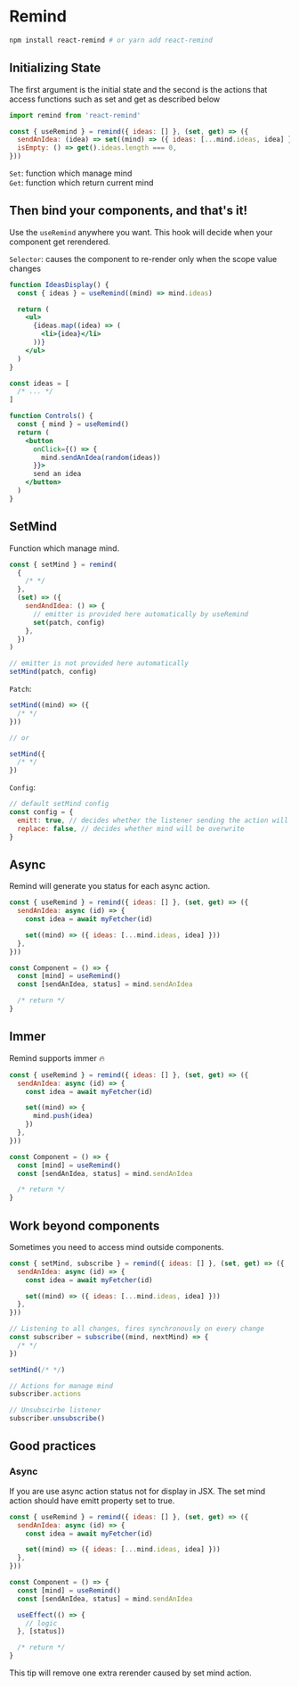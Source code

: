 # Remind

```bash
npm install react-remind # or yarn add react-remind
```

## Initializing State

The first argument is the initial state and the second is the actions that access functions such as set and get as described below

```jsx
import remind from 'react-remind'

const { useRemind } = remind({ ideas: [] }, (set, get) => ({
  sendAnIdea: (idea) => set((mind) => ({ ideas: [...mind.ideas, idea] })),
  isEmpty: () => get().ideas.length === 0,
}))
```

`Set`: function which manage mind<br>
`Get`: function which return current mind

## Then bind your components, and that's it!

Use the `useRemind` anywhere you want. This hook will decide when your component get rerendered.

`Selector`: causes the component to re-render only when the scope value changes

```jsx
function IdeasDisplay() {
  const { ideas } = useRemind((mind) => mind.ideas)

  return (
    <ul>
      {ideas.map((idea) => (
        <li>{idea}</li>
      ))}
    </ul>
  )
}

const ideas = [
  /* ... */
]

function Controls() {
  const { mind } = useRemind()
  return (
    <button
      onClick={() => {
        mind.sendAnIdea(random(ideas))
      }}>
      send an idea
    </button>
  )
}
```

## SetMind

Function which manage mind.

```js
const { setMind } = remind(
  {
    /* */
  },
  (set) => ({
    sendAndIdea: () => {
      // emitter is provided here automatically by useRemind
      set(patch, config)
    },
  })
)

// emitter is not provided here automatically
setMind(patch, config)
```

`Patch`:

```js
setMind((mind) => ({
  /* */
}))

// or

setMind({
  /* */
})
```

`Config`:

```js
// default setMind config
const config = {
  emitt: true, // decides whether the listener sending the action will be called
  replace: false, // decides whether mind will be overwrite
}
```

## Async

Remind will generate you status for each async action.

```jsx
const { useRemind } = remind({ ideas: [] }, (set, get) => ({
  sendAnIdea: async (id) => {
    const idea = await myFetcher(id)

    set((mind) => ({ ideas: [...mind.ideas, idea] }))
  },
}))

const Component = () => {
  const [mind] = useRemind()
  const [sendAnIdea, status] = mind.sendAnIdea

  /* return */
}
```

## Immer

Remind supports immer 🔥

```jsx
const { useRemind } = remind({ ideas: [] }, (set, get) => ({
  sendAnIdea: async (id) => {
    const idea = await myFetcher(id)

    set((mind) => {
      mind.push(idea)
    })
  },
}))

const Component = () => {
  const [mind] = useRemind()
  const [sendAnIdea, status] = mind.sendAnIdea

  /* return */
}
```

## Work beyond components

Sometimes you need to access mind outside components.

```js
const { setMind, subscribe } = remind({ ideas: [] }, (set, get) => ({
  sendAnIdea: async (id) => {
    const idea = await myFetcher(id)

    set((mind) => ({ ideas: [...mind.ideas, idea] }))
  },
}))

// Listening to all changes, fires synchronously on every change
const subscriber = subscribe((mind, nextMind) => {
  /* */
})

setMind(/* */)

// Actions for manage mind
subscriber.actions

// Unsubscirbe listener
subscriber.unsubscribe()
```

## Good practices

### Async

If you are use async action status not for display in JSX. The set mind action should have emitt property set to true.

```jsx
const { useRemind } = remind({ ideas: [] }, (set, get) => ({
  sendAnIdea: async (id) => {
    const idea = await myFetcher(id)

    set((mind) => ({ ideas: [...mind.ideas, idea] }))
  },
}))

const Component = () => {
  const [mind] = useRemind()
  const [sendAnIdea, status] = mind.sendAnIdea

  useEffect(() => {
    // logic
  }, [status])

  /* return */
}
```

This tip will remove one extra rerender caused by set mind action.
